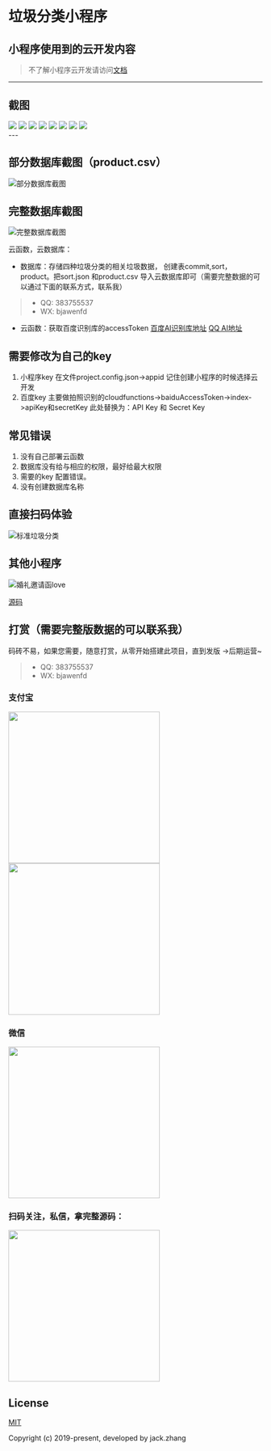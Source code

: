 # 垃圾分类小程序
## 小程序使用到的云开发内容
> 不了解小程序云开发请访问[文档](https://developers.weixin.qq.com/miniprogram/dev/wxcloud/basis/getting-started.html)

---
## 截图
<div >
    <img src='https://gitee.com/lwzhang1101/images/raw/master/img/garbage/07.jpg' style='style='max-width:100px!important;width:100px!important;'>
    <img src='https://gitee.com/lwzhang1101/images/raw/master/img/garbage/02.png' style='style='max-width:100px!important;width:100px!important;'>
    <img src='https://gitee.com/lwzhang1101/images/raw/master/img/garbage/03.png' style='style='max-width:100px!important;width:100px!important;'>
    <img src='https://gitee.com/lwzhang1101/images/raw/master/img/garbage/04.png' style='style='max-width:100px!important;width:100px!important;'>
    <img src='https://gitee.com/lwzhang1101/images/raw/master/img/garbage/05.jpg' style='style='max-width:100px!important;width:100px!important;'>
    <img src='https://gitee.com/lwzhang1101/images/raw/master/img/garbage/06.jpg' style='style='max-width:100px!important;width:100px!important;'>
    <img src='https://gitee.com/lwzhang1101/images/raw/master/img/garbage/09.jpg' style='style='max-width:100px!important;width:100px!important;'>
    <img src='https://gitee.com/lwzhang1101/images/raw/master/img/garbage/10.jpg' style='style='max-width:100px!important;width:100px!important;'>
</div>
---


## 部分数据库截图（product.csv）
![部分数据库截图](https://gitee.com/lwzhang1101/images/raw/master/img/garbage/tiyan.jpg)
## 完整数据库截图
![完整数据库截图](https://gitee.com/lwzhang1101/images/raw/master/img/garbage/wanz.jpg)

云函数，云数据库：
- 数据库：存储四种垃圾分类的相关垃圾数据， 创建表commit,sort，product。把sort.json 和product.csv 导入云数据库即可（需要完整数据的可以通过下面的联系方式，联系我）
> * QQ: 383755537
> * WX: bjawenfd
- 云函数：获取百度识别库的accessToken
[百度AI识别库地址](http://ai.baidu.com/docs#/ImageClassify-API/ebc492b1)
[QQ AI地址](https://ai.qq.com/)

## 需要修改为自己的key 
1. 小程序key 在文件project.config.json->appid 记住创建小程序的时候选择云开发
2. 百度key 主要做拍照识别的cloudfunctions->baiduAccessToken->index->apiKey和secretKey
此处替换为：API Key 和 Secret Key

## 常见错误
1. 没有自己部署云函数
2. 数据库没有给与相应的权限，最好给最大权限
3. 需要的key 配置错误。
4. 没有创建数据库名称

## 直接扫码体验
![标准垃圾分类](https://gitee.com/lwzhang1101/images/raw/master/img/garbage/erweima01.jpg)
## 其他小程序
![婚礼邀请函love](https://gitee.com/lwzhang1101/images/raw/master/img/marry/自制婚礼请柬1.jpg)

[源码](https://github.com/zhangliwen1101/wedding)

## 打赏（需要完整版数据的可以联系我）
码砖不易，如果您需要，随意打赏，从零开始搭建此项目，直到发版 ->后期运营~
> * QQ: 383755537
> * WX: bjawenfd

### 支付宝

<img src="https://gitee.com/lwzhang1101/images/raw/master/img/zhifubaoshou.png" width="300" /> <img src="https://gitee.com/lwzhang1101/images/raw/master/img/zhifubaohong.png" width="300" />

### 微信

<img src="https://gitee.com/lwzhang1101/images/raw/master/img/weixinshou.png" width="300" />

### 扫码关注，私信，拿完整源码：

<img src="https://gitee.com/lwzhang1101/images/raw/master/img/manongyuanqu.jpg" width="300" />

## License

[MIT](http://opensource.org/licenses/MIT)

Copyright (c) 2019-present, developed by jack.zhang

 

